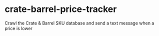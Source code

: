 # crate-barrel-price-tracker
Crawl the Crate &amp; Barrel SKU database and send a text message when a price is lower
